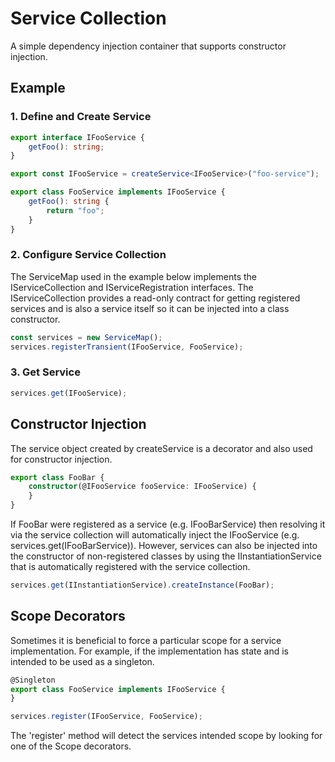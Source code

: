 # Service Collection

A simple dependency injection container that supports constructor injection.

## Example

### 1. Define and Create Service

```typescript
export interface IFooService {
    getFoo(): string;
}

export const IFooService = createService<IFooService>("foo-service");

export class FooService implements IFooService {
    getFoo(): string {
        return "foo";
    }
}
```

### 2. Configure Service Collection

The ServiceMap used in the example below implements the IServiceCollection and IServiceRegistration interfaces. The IServiceCollection provides a read-only contract for getting registered services and is also a service itself so it can be injected into a class constructor.

```typescript
const services = new ServiceMap();
services.registerTransient(IFooService, FooService);
```

### 3. Get Service

```typescript
services.get(IFooService);
```

## Constructor Injection

The service object created by createService is a decorator and also used for constructor injection.

```typescript
export class FooBar {
    constructor(@IFooService fooService: IFooService) {
    }
}
```

If FooBar were registered as a service (e.g. IFooBarService) then resolving it via the service collection will automatically inject the IFooService (e.g. services.get(IFooBarService)). However, services can also be injected into the constructor of non-registered classes by using the IInstantiationService that is automatically registered with the service collection.

```typescript
services.get(IInstantiationService).createInstance(FooBar);
```

## Scope Decorators

Sometimes it is beneficial to force a particular scope for a service implementation. For example, if the implementation has state and is intended to be used as a singleton.

```typescript
@Singleton
export class FooService implements IFooService {
}

services.register(IFooService, FooService);
```

The 'register' method will detect the services intended scope by looking for one of the Scope decorators.
